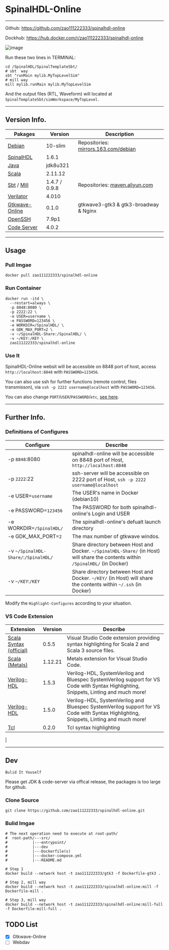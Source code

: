 # SpinalHDL-Online 
---

Github: <a href="https://github.com/zao111222333/spinalhdl-online" target="_blank">https://github.com/zao111222333/spinalhdl-online</a>

Dockhub: <a href="https://hub.docker.com/r/zao111222333/spinalhdl-online" target="_blank">https://hub.docker.com/r/zao111222333/spinalhdl-online</a>

![image](https://user-images.githubusercontent.com/57790433/153767207-a1ebb28a-8d51-4234-a199-7d41e50a954b.png)


Run these two lines in TERMINAL: 
```shell
cd /SpinalHDL/SpinalTemplateSbt/
# sbt  way
sbt "runMain mylib.MyTopLevelSim"
# mill way
mill mylib.runMain mylib.MyTopLevelSim
```
And the output files (RTL, Waveform) will located at `SpinalTemplateSbt/simWorkspace/MyTopLevel`.

***

## Version Info.

| Pakages | Version  | Description |
|  ----  | ----  |  ----  |
| [Debian](https://hub.docker.com/layers/debian/library/debian/10-slim/images/sha256-9f6e6f1f5a4665a552f46028808b28ab19788d28db470de6822febf710f47914?context=explore)  | 10-slim | Repositories: [mirrors.163.com/debian](http://mirrors.163.com/debian/) |
| [SpinalHDL](https://github.com/SpinalHDL/SpinalHDL) | 1.6.1 |
| [Java](https://www.oracle.com/java/technologies/downloads/#license-lightbox)   | jdk8u321 |
| [Scala](https://www.scala-lang.org/download/2.11.12.html) | 2.11.12 |
| [Sbt](https://www.scala-sbt.org/download.html) / [Mill](https://github.com/com-lihaoyi/mill) | 1.4.7 / 0.9.8 | Repositories: [maven.aliyun.com](https://developer.aliyun.com/mvn/guide) |
| [Verilator](https://www.veripool.org/verilator/) | 4.010 |
| [Gtkwave-Online](https://hub.docker.com/r/zao111222333/gtk3) | 0.1.0 | gtkwave3-gtk3 & gtk3-broadway & Nginx |
| [OpenSSH](https://www.openssh.com/) | 7.9p1 |
| [Code Server](https://github.com/cdr/code-server) | 4.0.2 |


***



## Usage
### Pull Imgae
```shell
docker pull zao111222333/spinalhdl-online
```
### Run Container
```shell
docker run -itd \
  --restart=always \
  -p 8848:8080 \
  -p 2222:22 \
  -e USER=username \
  -e PASSWORD=123456 \
  -e WORKDIR=/SpinalHDL/ \
  -e GDK_MAX_PORT=2 \
  -v ~/SpinalHDL-Share:/SpinalHDL/ \
  -v ~/KEY:/KEY \
  zao111222333/spinalhdl-online
```
### Use It
SpinalHDL-Online websit will be accessible on 8848 port of host, access `http://localhost:8848` with `PASSWORD=123456`.

You can also use ssh for further functions (remote control, files transmisson), via `ssh -p 2222 username@localhost` with `PASSWORD=123456`.

You can also change `PORT`/`USER`/`PASSWORD`/`etc`, [see here](#Definitions-of-Configures).


***


## Further Info.
### Definitions of Configures

| Configure | Describe |
|  ----  | ----  | 
| -p `8848`:8080 | spinalhdl-online will be accessible on 8848 port of Host, `http://localhost:8848` |
| -p `2222`:22 | ssh-server will be accessible on 2222 port of Host,   `ssh -p 2222 username@localhost` |
| -e USER=`username` | The USER's name in Docker (debian10) |
| -e PASSWORD=`123456` | The PASSWORD for both spinalhdl-online's Login and USER |
| -e WORKDIR=`/SpinalHDL/` | The spinalhdl-online's defualt launch directory |
| -e GDK_MAX_PORT=`2` | The max number of gtkwave windos. |
| -v `~/SpinalHDL-Share/`:`/SpinalHDL/` | Share directory between Host and Docker. `~/SpinalHDL-Share/` (in Host) will share the contents within `/SpinalHDL/` (in Docker) |
| -v `~/KEY`:`/KEY` | Share directory between Host and Docker. `~/KEY/` (in Host) will share the contents within `~/.ssh` (in Docker)|

Modify the `Highlight-Configures` according to your situation.

### VS Code Extension

| Extension | Version  | Describe |
|  ----  | ----  | ----  | 
| [Scala Syntax (official)](https://marketplace.visualstudio.com/items?itemName=scala-lang.scala) | 0.5.5 | Visual Studio Code extension providing syntax highlighting for Scala 2 and Scala 3 source files. |
| [Scala (Metals)](https://marketplace.visualstudio.com/items?itemName=scalameta.metals)| 1.12.21 | Metals extension for Visual Studio Code. |
| [Verilog-HDL](https://marketplace.visualstudio.com/items?itemName=mshr-h.VerilogHDL) | 1.5.3 | Verilog-HDL, SystemVerilog and Bluespec SystemVerilog support for VS Code with Syntax Highlighting, Snippets, Linting and much more! |
| [Verilog-HDL](https://marketplace.visualstudio.com/items?itemName=mshr-h.VerilogHDL) | 1.5.0 | Verilog-HDL, SystemVerilog and Bluespec SystemVerilog support for VS Code with Syntax Highlighting, Snippets, Linting and much more! |
| [Tcl](https://marketplace.visualstudio.com/items?itemName=bkromhout.vscode-tcl) | 0.2.0 |Tcl syntax highlighting
|

***


## Dev

`Bulid It Youself`

Please get JDK & code-server via offical release, the packages is too large for github.

### Clone Source
```shell
git clone https://github.com/zao111222333/spinalhdl-online.git
```
### Bulid Imgae
```shell
# The next operation need to execute at root-path/
#  root-path/---src/
#           |---entrypoint/
#           |---dev
#           |---Dockerfile(s)
#           |---docker-compose.yml
#           |---README.md

# Step 1
docker build --network host -t zao111222333/gtk3 -f Dockerfile-gtk3 .

# Step 2, mill way
docker build --network host -t zao111222333/spinalhdl-online:mill -f Dockerfile-mill .

# Step 3, mill way
docker build --network host -t zao111222333/spinalhdl-online:mill-full -f Dockerfile-mill-full .
```
## TODO List
- [x] Gtkwave-Online
- [ ] Webdav
